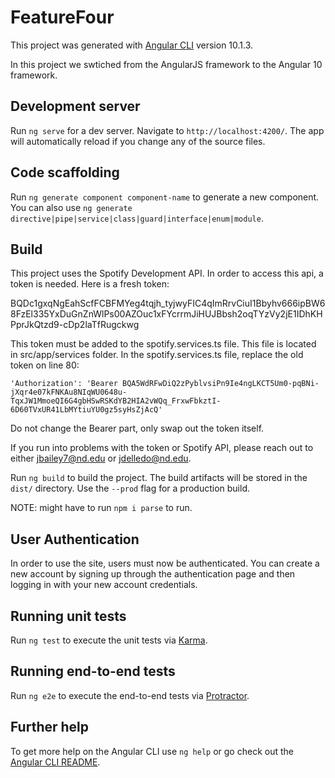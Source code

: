 # FeatureFour

This project was generated with [Angular CLI](https://github.com/angular/angular-cli) version 10.1.3.

In this project we swtiched from the AngularJS framework to the Angular 10 framework. 

## Development server

Run `ng serve` for a dev server. Navigate to `http://localhost:4200/`. The app will automatically reload if you change any of the source files.

## Code scaffolding

Run `ng generate component component-name` to generate a new component. You can also use `ng generate directive|pipe|service|class|guard|interface|enum|module`.

## Build

This project uses the Spotify Development API.  In order to access this api, a token is needed.  Here is a fresh token: 

BQDc1gxqNgEahScfFCBFMYeg4tqjh_tyjwyFIC4qImRrvCiuI1Bbyhv666ipBW68FzEl335YxDuGnZnWlPs00AZOuc1xFYcrrmJiHUJBbsh2oqTYzVy2jE1IDhKHPprJkQtzd9-cDp2laTfRugckwg

This token must be added to the spotify.services.ts file.  This file is located in src/app/services folder.  In the spotify.services.ts file, replace the old token on line 80: 

`'Authorization': 'Bearer BQA5WdRFwDiQ2zPyblvsiPn9Ie4ngLKCT5Um0-pqBNi-jXqr4e07kFNKAu8NIqWU0648u-TqxJW1MmoeQI6G4gbHSwRSKdYB2HIA2vWQq_FrxwFbkztI-6D60TVxUR41LbMYtiuYU0gz5syHsZjAcQ'`

Do not change the Bearer part, only swap out the token itself.  

If you run into problems with the token or Spotify API, please reach out to either jbailey7@nd.edu or jdelledo@nd.edu.  


Run `ng build` to build the project. The build artifacts will be stored in the `dist/` directory. Use the `--prod` flag for a production build.

NOTE: might have to run `npm i parse` to run.  

## User Authentication

In order to use the site, users must now be authenticated. You can create a new account by signing up through the authentication page and then logging in with your new account credentials.

## Running unit tests

Run `ng test` to execute the unit tests via [Karma](https://karma-runner.github.io).

## Running end-to-end tests

Run `ng e2e` to execute the end-to-end tests via [Protractor](http://www.protractortest.org/).

## Further help

To get more help on the Angular CLI use `ng help` or go check out the [Angular CLI README](https://github.com/angular/angular-cli/blob/master/README.md).
